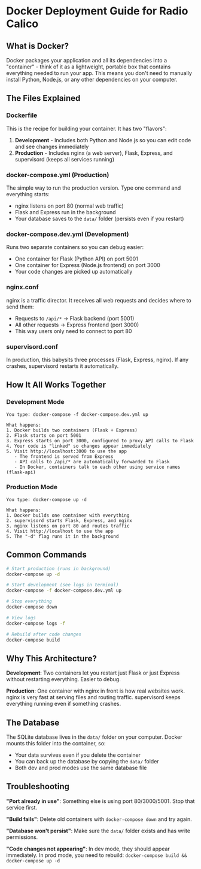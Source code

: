 # Docker Deployment Guide for Radio Calico

## What is Docker?

Docker packages your application and all its dependencies into a "container" - think of it as a lightweight, portable box that contains everything needed to run your app. This means you don't need to manually install Python, Node.js, or any other dependencies on your computer.

## The Files Explained

### Dockerfile
This is the recipe for building your container. It has two "flavors":

1. **Development** - Includes both Python and Node.js so you can edit code and see changes immediately
2. **Production** - Includes nginx (a web server), Flask, Express, and supervisord (keeps all services running)

### docker-compose.yml (Production)
The simple way to run the production version. Type one command and everything starts:
- nginx listens on port 80 (normal web traffic)
- Flask and Express run in the background
- Your database saves to the `data/` folder (persists even if you restart)

### docker-compose.dev.yml (Development)
Runs two separate containers so you can debug easier:
- One container for Flask (Python API) on port 5001
- One container for Express (Node.js frontend) on port 3000
- Your code changes are picked up automatically

### nginx.conf
nginx is a traffic director. It receives all web requests and decides where to send them:
- Requests to `/api/*` → Flask backend (port 5001)
- All other requests → Express frontend (port 3000)
- This way users only need to connect to port 80

### supervisord.conf
In production, this babysits three processes (Flask, Express, nginx). If any crashes, supervisord restarts it automatically.

## How It All Works Together

### Development Mode
```
You type: docker-compose -f docker-compose.dev.yml up

What happens:
1. Docker builds two containers (Flask + Express)
2. Flask starts on port 5001
3. Express starts on port 3000, configured to proxy API calls to Flask
4. Your code is "linked" so changes appear immediately
5. Visit http://localhost:3000 to use the app
   - The frontend is served from Express
   - API calls to /api/* are automatically forwarded to Flask
   - In Docker, containers talk to each other using service names (flask-api)
```

### Production Mode
```
You type: docker-compose up -d

What happens:
1. Docker builds one container with everything
2. supervisord starts Flask, Express, and nginx
3. nginx listens on port 80 and routes traffic
4. Visit http://localhost to use the app
5. The "-d" flag runs it in the background
```

## Common Commands

```bash
# Start production (runs in background)
docker-compose up -d

# Start development (see logs in terminal)
docker-compose -f docker-compose.dev.yml up

# Stop everything
docker-compose down

# View logs
docker-compose logs -f

# Rebuild after code changes
docker-compose build
```

## Why This Architecture?

**Development**: Two containers let you restart just Flask or just Express without restarting everything. Easier to debug.

**Production**: One container with nginx in front is how real websites work. nginx is very fast at serving files and routing traffic. supervisord keeps everything running even if something crashes.

## The Database

The SQLite database lives in the `data/` folder on your computer. Docker mounts this folder into the container, so:
- Your data survives even if you delete the container
- You can back up the database by copying the `data/` folder
- Both dev and prod modes use the same database file

## Troubleshooting

**"Port already in use"**: Something else is using port 80/3000/5001. Stop that service first.

**"Build fails"**: Delete old containers with `docker-compose down` and try again.

**"Database won't persist"**: Make sure the `data/` folder exists and has write permissions.

**"Code changes not appearing"**: In dev mode, they should appear immediately. In prod mode, you need to rebuild: `docker-compose build && docker-compose up -d`
